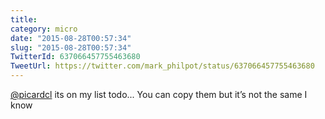 ```yaml
---
title: 
category: micro
date: "2015-08-28T00:57:34"
slug: "2015-08-28T00:57:34"
TwitterId: 637066457755463680
TweetUrl: https://twitter.com/mark_philpot/status/637066457755463680
---
```


[@picardcl](https://twitter.com/picardcl) its on my list todo... You can copy
them but it’s not the same I know
